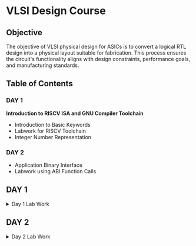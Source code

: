 # VLSI Design Course

## Objective

The objective of VLSI physical design for ASICs is to convert a logical RTL design into a physical layout suitable for fabrication. This process ensures the circuit's functionality aligns with design constraints, performance goals, and manufacturing standards.

## Table of Contents

### DAY 1

**Introduction to RISCV ISA and GNU Compiler Toolchain**
+ Introduction to Basic Keywords
+ Labwork for RISCV Toolchain
+ Integer Number Representation

### DAY 2
+ Application Binary Interface
+ Labwork using ABI Function Calls

## DAY 1 
<details>
<summary> Day 1 Lab Work</summary>

Writing C Program using Nano
```nano p1.c```
### Code 1: Sum of numbers from 1 to N:

Code to sum the numbers from 1 to N:

```c
#include<stdio.h>

int main(){
	int i, sum=0, n=111;
	for (i=1;i<=n; ++i) {
	sum +=i;
	}
	printf("Sum of numbers from 1 to %d is %d \n",n,sum);
	return 0;
}
```
To exit the editor, press `Ctrl + X` and `y` to save the file.

To compile for host system (Apple Silicon M2), using GCC
```
gcc p1.c -o p1.o
./p1.out

```
To compile for RISC-V

```
riscv64-unknown-elf-gcc -O1 -mabi=lp64 -march=rv64i -o p1.o p1.c
```
<img width="1680" alt="image" src="https://github.com/TejasKaranji/pes_asic_class/assets/36126927/9729e14c-9fda-409f-b08a-ead86eecdf0b">

using ```ls``` to check that the compiled file exists:

<img width="369" alt="image" src="https://github.com/TejasKaranji/pes_asic_class/assets/36126927/69825fac-8576-4b6b-9f1c-40e121d9d3ff">

To execute compiled code:
```
spike pk p1.o
```

<img width="350" alt="image" src="https://github.com/TejasKaranji/pes_asic_class/assets/36126927/74215dc4-9df0-44d6-9f42-99318aca7b42">

To show assembly code:
```
riscv64-unknown-elf-objdump -d p1.o | less
```

With -O1 optimization:

<img width="1680" alt="image" src="https://github.com/TejasKaranji/pes_asic_class/assets/36126927/bb2d103a-f1c6-4dd9-a21e-62e7496f0c4d">

With -Ofast optimization:

<img width="1680" alt="image" src="https://github.com/TejasKaranji/pes_asic_class/assets/36126927/4d68b415-dda1-4ca1-82d9-3dae7a16245f">

***Using Spike to simulate and debug:***

To simulate:
```
spike pk p1.c
```
 <img width="352" alt="image" src="https://github.com/TejasKaranji/pes_asic_class/assets/36126927/aa7a9e66-5b41-4378-b26f-2dec22fdc223">

To Debug: 
```
spike -d pk p1.c
```
Press `ENTER` to show registers line by line
Press `q` to exit the debugger


Contents of the register are shown as in the image
<img width="1680" alt="image" src="https://github.com/TejasKaranji/pes_asic_class/assets/36126927/a9712785-91ea-4692-8703-a1804c1c69a3">

### Integer number representation

- Range of Unsigned numbers : [0, (2^n)-1 ]
* Range of signed numbes : Positive : [0 , 2^(n-1)-1]
                         Negative : [-1 to 2^(n-1)]

Unsigned 64-Bit number:

```
#include <stdio.h>
#include <math.h>

int main(){
	unsigned long long int max = (unsigned long long int) (pow(2,64) -1);
	unsigned long long int min = (unsigned long long int) (pow(2,64) *(-1));
	printf("lowest number represented by unsigned 64-bit integer is %llu\n",min);
	printf("highest number represented by unsigned 64-bit integer is %llu\n",max);
	return 0;
}
```

Output:

<img width="1680" alt="image" src="https://github.com/TejasKaranji/pes_asic_class/assets/36126927/af294f51-d737-48a6-8134-9ecba09d5dd7">

Signed 64-Bit Number

```
#include <stdio.h>
#include <math.h>

int main(){
	long long int max = (long long int) (pow(2,63) -1);
	long long int min = (long long int) (pow(2,63) *(-1));
	printf("lowest number represented by signed 64-bit integer is %lld\n",min);
	printf("highest number represented by signed 64-bit integer is %lld\n",max);
	return 0;
}
```
Output:
<img width="1680" alt="image" src="https://github.com/TejasKaranji/pes_asic_class/assets/36126927/a885d455-bba9-410e-a43d-bbf90386e8f8">
</details>

## DAY 2
<details>
	<summary> Day 2 Lab Work</summary>
 ### Lab work using ABI Function calls

Code:
``` c
 #include <stdio.h>
  
  extern int load(int x, int y);
  
  int main()
  {
    int result = 0;
    int count = 9;
    result = load(0x0, count+1);
    printf("Sum of numbers from 1 to 9 is %d\n", result);
  }
```
Compiled assembly file:

``` s
.section .text
.global load
.type load, @function
load:
add a4, a0, zero
add a2, a0, a1
add a3, a0, zero
loop:
add a4, a3, a4
addi a3, a3, 1
blt a3, a2, loop
add a0, a4, zero
ret
```


</details>
